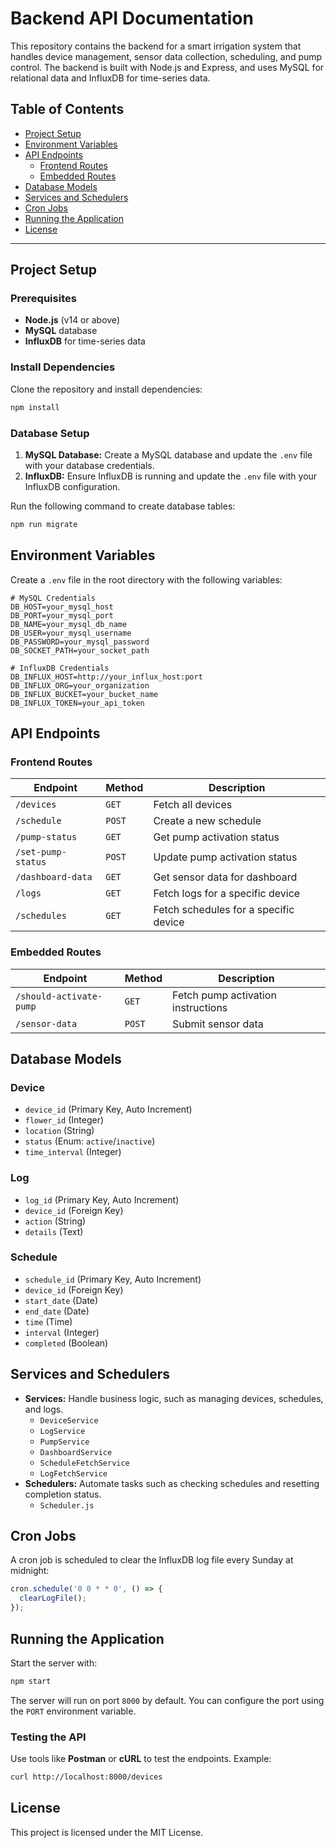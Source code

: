 # Backend API Documentation

This repository contains the backend for a smart irrigation system that handles device management, sensor data collection, scheduling, and pump control. The backend is built with Node.js and Express, and uses MySQL for relational data and InfluxDB for time-series data.

## Table of Contents

- [Project Setup](#project-setup)
- [Environment Variables](#environment-variables)
- [API Endpoints](#api-endpoints)
  - [Frontend Routes](#frontend-routes)
  - [Embedded Routes](#embedded-routes)
- [Database Models](#database-models)
- [Services and Schedulers](#services-and-schedulers)
- [Cron Jobs](#cron-jobs)
- [Running the Application](#running-the-application)
- [License](#license)

---

## Project Setup

### Prerequisites

- **Node.js** (v14 or above)
- **MySQL** database
- **InfluxDB** for time-series data

### Install Dependencies

Clone the repository and install dependencies:

```bash
npm install
```

### Database Setup

1. **MySQL Database:** Create a MySQL database and update the `.env` file with your database credentials.
2. **InfluxDB:** Ensure InfluxDB is running and update the `.env` file with your InfluxDB configuration.

Run the following command to create database tables:

```bash
npm run migrate
```

## Environment Variables

Create a `.env` file in the root directory with the following variables:

```env
# MySQL Credentials
DB_HOST=your_mysql_host
DB_PORT=your_mysql_port
DB_NAME=your_mysql_db_name
DB_USER=your_mysql_username
DB_PASSWORD=your_mysql_password
DB_SOCKET_PATH=your_socket_path

# InfluxDB Credentials
DB_INFLUX_HOST=http://your_influx_host:port
DB_INFLUX_ORG=your_organization
DB_INFLUX_BUCKET=your_bucket_name
DB_INFLUX_TOKEN=your_api_token
```

## API Endpoints

### Frontend Routes

| **Endpoint**                | **Method** | **Description**                         |
|------------------------------|------------|-----------------------------------------|
| `/devices`                  | `GET`      | Fetch all devices                       |
| `/schedule`                 | `POST`     | Create a new schedule                   |
| `/pump-status`              | `GET`      | Get pump activation status              |
| `/set-pump-status`          | `POST`     | Update pump activation status           |
| `/dashboard-data`           | `GET`      | Get sensor data for dashboard           |
| `/logs`                     | `GET`      | Fetch logs for a specific device        |
| `/schedules`                | `GET`      | Fetch schedules for a specific device   |

### Embedded Routes

| **Endpoint**                | **Method** | **Description**                         |
|------------------------------|------------|-----------------------------------------|
| `/should-activate-pump`     | `GET`      | Fetch pump activation instructions      |
| `/sensor-data`              | `POST`     | Submit sensor data                      |

## Database Models

### Device

- `device_id` (Primary Key, Auto Increment)
- `flower_id` (Integer)
- `location` (String)
- `status` (Enum: `active`/`inactive`)
- `time_interval` (Integer)

### Log

- `log_id` (Primary Key, Auto Increment)
- `device_id` (Foreign Key)
- `action` (String)
- `details` (Text)

### Schedule

- `schedule_id` (Primary Key, Auto Increment)
- `device_id` (Foreign Key)
- `start_date` (Date)
- `end_date` (Date)
- `time` (Time)
- `interval` (Integer)
- `completed` (Boolean)

## Services and Schedulers

- **Services:** Handle business logic, such as managing devices, schedules, and logs.
  - `DeviceService`
  - `LogService`
  - `PumpService`
  - `DashboardService`
  - `ScheduleFetchService`
  - `LogFetchService`
- **Schedulers:** Automate tasks such as checking schedules and resetting completion status.
  - `Scheduler.js`

## Cron Jobs

A cron job is scheduled to clear the InfluxDB log file every Sunday at midnight:

```js
cron.schedule('0 0 * * 0', () => {
  clearLogFile();
});
```

## Running the Application

Start the server with:

```bash
npm start
```

The server will run on port `8000` by default. You can configure the port using the `PORT` environment variable.

### Testing the API

Use tools like **Postman** or **cURL** to test the endpoints. Example:

```bash
curl http://localhost:8000/devices
```

## License

This project is licensed under the MIT License.


